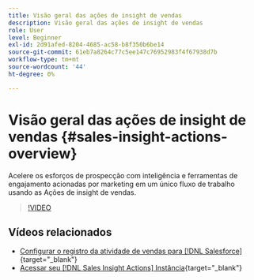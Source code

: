 ```yaml
---
title: Visão geral das ações de insight de vendas
description: Visão geral das ações de insight de vendas
role: User
level: Beginner
exl-id: 2d91afed-8204-4685-ac58-b8f350b6be14
source-git-commit: 61eb7a8264c77c5ee147c76952983f4f67938d7b
workflow-type: tm+mt
source-wordcount: '44'
ht-degree: 0%

---
```


# Visão geral das ações de insight de vendas {#sales-insight-actions-overview}

Acelere os esforços de prospecção com inteligência e ferramentas de engajamento acionadas por marketing em um único fluxo de trabalho usando as Ações de insight de vendas.

>[!VIDEO](https://video.tv.adobe.com/v/340917/?quality=12&learn=on)

## Vídeos relacionados

* [Configurar o registro da atividade de vendas para [!DNL Salesforce]](/help/sales-insight-actions/configure-sales-activity-logging-to-salesforce.md){target=&quot;_blank&quot;}
* [Acessar seu [!DNL Sales Insight Actions] Instância](/help/sales-insight-actions/accessing-your-sales-insight-actions-instance.md){target=&quot;_blank&quot;}
